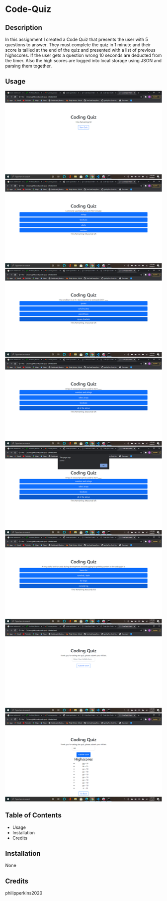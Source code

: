 # Code-Quiz

## Description 

In this assignment I created a Code Quiz that presents the user with 5 questions to answer. They must complete the quiz in 1 minute and their score is tallied at the end of the quiz and presented with a list of previous highscores. If the user gets a question wrong 10 seconds are deducted from the timer. Also the high scores are logged into local storage using JSON and parsing them together.


## Usage
![code-quiz-1](Assets/images/Screenshot(48).png)
![code-quiz-1](Assets/images/Screenshot(49).png)
![code-quiz-1](Assets/images/Screenshot(50).png)
![code-quiz-1](Assets/images/Screenshot(51).png)
![code-quiz-1](Assets/images/Screenshot(52).png)
![code-quiz-1](Assets/images/Screenshot(53).png)
![code-quiz-1](Assets/images/Screenshot(54).png)
![code-quiz-1](Assets/images/Screenshot(55).png)


## Table of Contents 

* Usage
* Installation
* Credits


## Installation

None



## Credits

philipperkins2020

